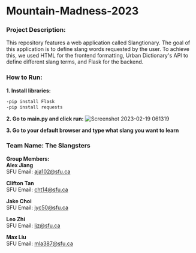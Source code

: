 # Mountain-Madness-2023
### Project Description:
This repository features a web application called Slangtionary. The goal of this application is to define slang words requested by the user. To achieve this, we used HTML for the frontend formatting, Urban Dictionary's API to define different slang terms, and Flask for the backend.

### How to Run:
**1. Install libraries:**
```bash 
-pip install Flask
-pip install requests
```
**2. Go to main.py and click run:**
![Screenshot 2023-02-19 061319](https://user-images.githubusercontent.com/118387748/219953761-14bab756-4fda-4041-bda3-080edd495819.png)

**3. Go to your default browser and type what slang you want to learn**

### Team Name: The Slangsters

**Group Members:**  
**Alex Jiang**  
SFU Email: aja102@sfu.ca

**Clifton Tan**  
SFU Email: cht14@sfu.ca

**Jake Choi**  
SFU Email: jyc50@sfu.ca

**Leo Zhi**  
SFU Email: ljz@sfu.ca

**Max Liu**  
SFU Email: mla387@sfu.ca
